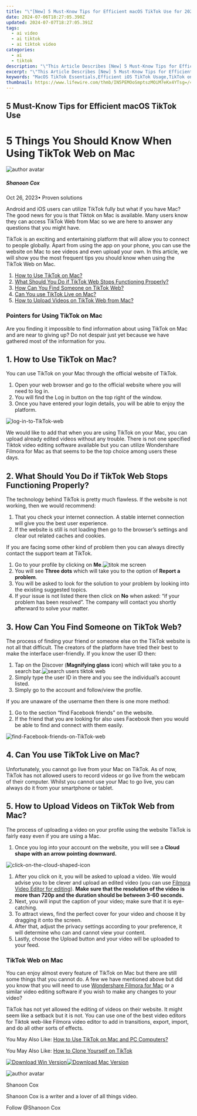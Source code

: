 ```yaml
---
title: "\"[New] 5 Must-Know Tips for Efficient macOS TikTok Use for 2024\""
date: 2024-07-06T18:27:05.390Z
updated: 2024-07-07T18:27:05.391Z
tags:
  - ai video
  - ai tiktok
  - ai tiktok video
categories:
  - ai
  - tiktok
description: "\"This Article Describes [New] 5 Must-Know Tips for Efficient macOS TikTok Use for 2024\""
excerpt: "\"This Article Describes [New] 5 Must-Know Tips for Efficient macOS TikTok Use for 2024\""
keywords: "MacOS TikTok Essentials,Efficient iOS TikTok Usage,TikTok on Apple Devices,Mastering macOS for TikTok,Optimize TikTok with macOS,TikTok Tips for Mac Users,Enhance TikTok Experience on iOS,MacOS TikTok Mastery,Efficient TikTok macOS Guide,MacOS Optimized TikTok Use,Pro Tips for macOS TikTok,Streamline macOS TikTok Activity,Best Practices for macOS TikTok,Elevate macOS TikTok Experience,Simplify TikTok Use on MacOS"
thumbnail: https://www.lifewire.com/thmb/IN5PEMOoSmptszMOiM7eKx4YTsg=/400x300/filters:no_upscale():max_bytes(150000):strip_icc()/easeus-data-recovery-wizard-free-b92bc63ec5594068a7adc5581e7b1512.png
---
```


## 5 Must-Know Tips for Efficient macOS TikTok Use

# 5 Things You Should Know When Using TikTok Web on Mac

![author avatar](https://images.wondershare.com/filmora/article-images/shannon-cox.jpg)

##### Shanoon Cox

 Oct 26, 2023• Proven solutions

Android and iOS users can utilize TikTok fully but what if you have Mac? The good news for you is that Tiktok on Mac is available. Many users know they can access TikTok Web from Mac so we are here to answer any questions that you might have.

TikTok is an exciting and entertaining platform that will allow you to connect to people globally. Apart from using the app on your phone, you can use the website on Mac to see videos and even upload your own. In this article, we will show you the most frequent tips you should know when using the TikTok Web on Mac.

1. [How to Use TikTok on Mac?](#s1)
2. [What Should You Do if TikTok Web Stops Functioning Properly?](#s2)
3. [How Can You Find Someone on TikTok Web?](#s3)
4. [Can You use TikTok Live on Mac?](#s4)
5. [How to Upload Videos on TikTok Web from Mac?](#s5)

### Pointers for Using TikTok on Mac

Are you finding it impossible to find information about using TikTok on Mac and are near to giving up? Do not despair just yet because we have gathered most of the information for you.

## 1. How to Use TikTok on Mac?

You can use TikTok on your Mac through the official website of TikTok.

1. Open your web browser and go to the official website where you will need to log in.
2. You will find the Log in button on the top right of the window.
3. Once you have entered your login details, you will be able to enjoy the platform.

![log-in-to-TikTok-web](https://images.wondershare.com/filmora/Mac-articles/tiktok-web.jpg)

We would like to add that when you are using TikTok on your Mac, you can upload already edited videos without any trouble. There is not one specified Tiktok video editing software available but you can utilize Wondershare Filmora for Mac as that seems to be the top choice among users these days.

## 2. What Should You Do if TikTok Web Stops Functioning Properly?

The technology behind TikTok is pretty much flawless. If the website is not working, then we would recommend:

1. That you check your internet connection. A stable internet connection will give you the best user experience.
2. If the website is still is not loading then go to the browser’s settings and clear out related caches and cookies.

If you are facing some other kind of problem then you can always directly contact the support team at TikTok.

1. Go to your profile by clicking on **Me**.![titok me screen](https://images.wondershare.com/filmora/Mac-articles/TikTok-Me-Screen-.png)
2. You will see **Three dots** which will take you to the option of **Report a problem**.
3. You will be asked to look for the solution to your problem by looking into the existing suggested topics.
4. If your issue is not listed there then click on **No** when asked: “if your problem has been resolved”. The company will contact you shortly afterward to solve your matter.

## 3. How Can You Find Someone on TikTok Web?

The process of finding your friend or someone else on the TikTok website is not all that difficult. The creators of the platform have tried their best to make the interface user-friendly. If you know the user ID then:

1. Tap on the Discover (**Magnifying glass** icon) which will take you to a search bar.![search users tiktok web](https://images.wondershare.com/filmora/Mac-articles/search-users-tiktok-web.png)
2. Simply type the user ID in there and you see the individual’s account listed.
3. Simply go to the account and follow/view the profile.

If you are unaware of the username then there is one more method:

1. Go to the section “find Facebook friends” on the website.
2. If the friend that you are looking for also uses Facebook then you would be able to find and connect with them easily.

![find-Facebook-friends-on-TikTok-web](https://images.wondershare.com/filmora/Mac-articles/find-facebook-friends.png)

## 4. Can You use TikTok Live on Mac?

Unfortunately, you cannot go live from your Mac on TikTok. As of now, TikTok has not allowed users to record videos or go live from the webcam of their computer. Whilst you cannot use your Mac to go live, you can always do it from your smartphone or tablet.

## 5. How to Upload Videos on TikTok Web from Mac?

The process of uploading a video on your profile using the website TikTok is fairly easy even if you are using a Mac.

   1. Once you log into your account on the website, you will see a **Cloud shape with an arrow pointing downward.**

![click-on-the-cloud-shaped-icon](https://images.wondershare.com/filmora/Mac-articles/upload-videos.png)

1. After you click on it, you will be asked to upload a video. We would advise you to be clever and upload an edited video (you can use [Filmora Video Editor for editing](https://tools.techidaily.com/wondershare/filmora/download/)). **Make sure that the resolution of the video is more than 720p and the duration should be between 3-60 seconds.**
2. Next, you will input the caption of your video; make sure that it is eye-catching.
3. To attract views, find the perfect cover for your video and choose it by dragging it onto the screen.
4. After that, adjust the privacy settings according to your preference, it will determine who can and cannot view your content.
5. Lastly, choose the Upload button and your video will be uploaded to your feed.

###

### TikTok Web on Mac

You can enjoy almost every feature of TikTok on Mac but there are still some things that you cannot do. A few we have mentioned above but did you know that you will need to use [Wondershare Filmora for Mac](https://tools.techidaily.com/wondershare/filmora/download/) or a similar video editing software if you wish to make any changes to your video?

TikTok has not yet allowed the editing of videos on their website. It might seem like a setback but it is not. You can use one of the best video editors for Tiktok web-like Filmora video editor to add in transitions, export, import, and do all other sorts of effects.

You May Also Like: [How to Use TikTok on Mac and PC Computers?](https://tools.techidaily.com/wondershare/filmora/download/)

You May Also Like: [How to Clone Yourself on TikTok](https://tools.techidaily.com/wondershare/filmora/download/)

[![Download Win Version](https://images.wondershare.com/filmora/guide/download-btn-win.jpg)](https://tools.techidaily.com/wondershare/filmora/download/)[![Download Mac Version](https://images.wondershare.com/filmora/guide/download-btn-mac.jpg)](https://tools.techidaily.com/wondershare/filmora/download/)

![author avatar](https://images.wondershare.com/filmora/article-images/shannon-cox.jpg)

Shanoon Cox

Shanoon Cox is a writer and a lover of all things video.

Follow @Shanoon Cox



<ins class="adsbygoogle"
      style="display:block"
      data-ad-client="ca-pub-7571918770474297"
      data-ad-slot="8358498916"
      data-ad-format="auto"
      data-full-width-responsive="true"></ins>